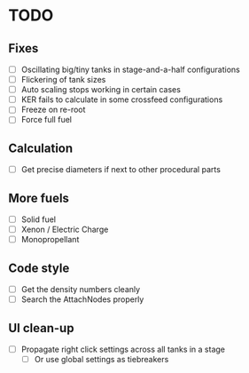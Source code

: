 # TODO

## Fixes

- [ ] Oscillating big/tiny tanks in stage-and-a-half configurations
- [ ] Flickering of tank sizes
- [ ] Auto scaling stops working in certain cases
- [ ] KER fails to calculate in some crossfeed configurations
- [ ] Freeze on re-root
- [ ] Force full fuel

## Calculation

- [ ] Get precise diameters if next to other procedural parts

## More fuels

- [ ] Solid fuel
- [ ] Xenon / Electric Charge
- [ ] Monopropellant

## Code style

- [ ] Get the density numbers cleanly
- [ ] Search the AttachNodes properly

## UI clean-up

- [ ] Propagate right click settings across all tanks in a stage
  - [ ] Or use global settings as tiebreakers
